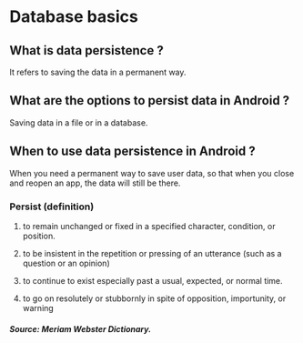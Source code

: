 # Database basics

## What is data persistence ? 

It refers to saving the data in a permanent way. 

## What are the options to persist data in Android ?

Saving data in a file or in a database. 

## When to use data persistence in Android ?

When you need a permanent way to save user data, so that when you close and reopen an app, the data will still be there. 

### Persist \(definition\) 

1. to remain unchanged or fixed in a specified character, condition, or position.

2. to be insistent in the repetition or pressing of an utterance \(such as a question or an opinion\)

3. to continue to exist especially past a usual, expected, or normal time.

4. to go on resolutely or stubbornly in spite of opposition, importunity, or warning

##### Source: Meriam Webster Dictionary.



